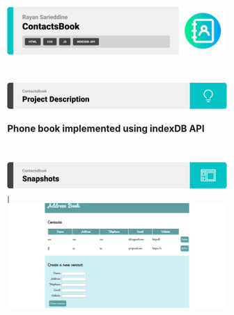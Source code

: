 <img src="./readme/title1.svg"/>

<br><br>

<!-- project philosophy -->
<img src="./readme/title2.svg"/>

## Phone book implemented using indexDB API

<br><br>

<!-- Prototyping -->
<img src="./readme/title3.svg"/>

| ![Landing](./readme/demo.jpg)
